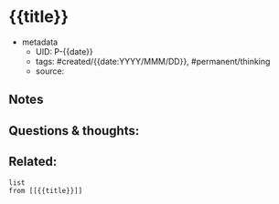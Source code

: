 # {{title}}

- metadata
	- UID: P-{{date}}
	- tags: #created/{{date:YYYY/MMM/DD}}, #permanent/thinking
	- source: 

## Notes


## Questions & thoughts:

## Related:
```dataview
list
from [[{{title}}]]
```
